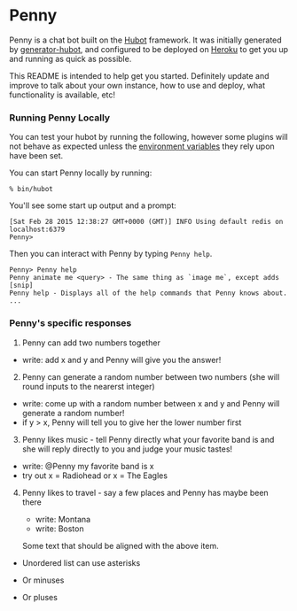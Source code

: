 # Penny

Penny is a chat bot built on the [Hubot][hubot] framework. It was
initially generated by [generator-hubot][generator-hubot], and configured to be
deployed on [Heroku][heroku] to get you up and running as quick as possible.

This README is intended to help get you started. Definitely update and improve
to talk about your own instance, how to use and deploy, what functionality is
available, etc!

[heroku]: http://www.heroku.com
[hubot]: http://hubot.github.com
[generator-hubot]: https://github.com/github/generator-hubot

### Running Penny Locally

You can test your hubot by running the following, however some plugins will not
behave as expected unless the [environment variables](#configuration) they rely
upon have been set.

You can start Penny locally by running:

    % bin/hubot

You'll see some start up output and a prompt:

    [Sat Feb 28 2015 12:38:27 GMT+0000 (GMT)] INFO Using default redis on localhost:6379
    Penny>

Then you can interact with Penny by typing `Penny help`.

    Penny> Penny help
    Penny animate me <query> - The same thing as `image me`, except adds [snip]
    Penny help - Displays all of the help commands that Penny knows about.
    ...


### Penny's specific responses 
1. Penny can add two numbers together
  * write: add x and y and Penny will give you the answer!
2. Penny can generate a random number between two numbers (she will round inputs to the nearerst integer)
  * write: come up with a random number between x and y and Penny will generate a random number!
  * if y > x, Penny will tell you to give her the lower number first
3. Penny likes music - tell Penny directly what your favorite band is and she will reply directly to you and judge your music tastes!
  * write: @Penny my favorite band is x
  * try out x = Radiohead or x = The Eagles
4. Penny likes to travel - say a few places and Penny has maybe been there
    * write: Montana
    * write: Boston


   Some text that should be aligned with the above item.

* Unordered list can use asterisks
- Or minuses
+ Or pluses